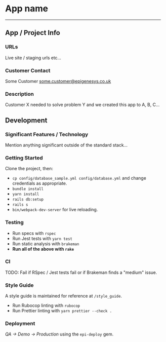 # App name

---

## App / Project Info

### URLs

Live site / staging urls etc...

### Customer Contact

Some Customer <some.customer@epigenesys.co.uk>

### Description

Customer X needed to solve problem Y and we created this app to A, B, C...

## Development

### Significant Features / Technology

Mention anything significant outside of the standard stack...

### Getting Started

Clone the project, then:

- `cp config/database_sample.yml config/database.yml` and change credentials as appropriate.
- `bundle install`
- `yarn install`
- `rails db:setup`
- `rails s`
- `bin/webpack-dev-server` for live reloading.

### Testing

- Run specs with `rspec`
- Run Jest tests with `yarn test`
- Run static analysis with `brakeman`
- **Run all of the above with `rake`**

### CI

TODO: Fail if RSpec / Jest tests fail or if Brakeman finds a "medium" issue.

### Style Guide

A style guide is maintained for reference at `/style_guide`.

- Run Rubocop linting with `rubocop`
- Run Prettier linting with `yarn prettier --check .`

### Deployment

_QA -> Demo -> Production_ using the `epi-deploy` gem.
